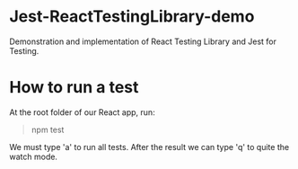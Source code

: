 # Jest-ReactTestingLibrary-demo
Demonstration and implementation of React Testing Library and Jest for Testing.

# How to run a test

At the root folder of our React app, run:

> npm test

We must type 'a' to run all tests. After the result we can type 'q' to quite the watch mode.

